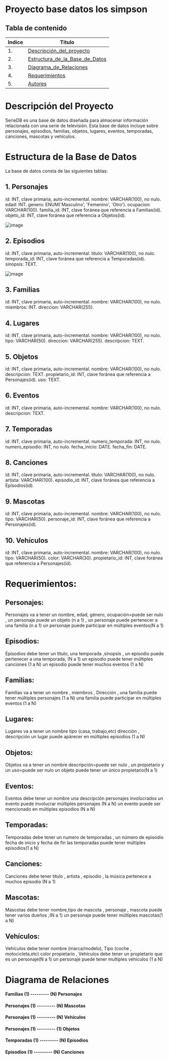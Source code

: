 # Proyecto base datos los simpson

## Tabla de contenido
| Indice | Título  |
|--|--|
| 1. | [Descripción_del_proyecto](#Descripcion) |
| 2. | [Estructura_de_la_Base_de_Datos](#Funcionalidades) |
| 3. | [Diagrama_de_Relaciones](#Captura_de_pantalla) |
| 4. | [Requerimientos](#Tenologia_Usada) |
| 5. | [Autores](#Autores) |

# Descripción del Proyecto
SerieDB es una base de datos diseñada para almacenar información relacionada con una serie de televisión. 
Esta base de datos incluye sobre personajes, episodios, familias, objetos, lugares, eventos, temporadas, canciones, mascotas y vehículos. 

# Estructura de la Base de Datos
La base de datos consta de las siguientes tablas:
## 1. Personajes
id: INT, clave primaria, auto-incremental.
nombre: VARCHAR(100), no nulo.
edad: INT.
genero: ENUM('Masculino', 'Femenino', 'Otro').
ocupacion: VARCHAR(100).
familia_id: INT, clave foránea que referencia a Familias(id).
objeto_id: INT, clave foránea que referencia a Objetos(id).

![image](https://github.com/user-attachments/assets/9bade86d-efa5-4ff2-b9f6-4d48cb2e248b)


## 2. Episodios
id: INT, clave primaria, auto-incremental.
titulo: VARCHAR(100), no nulo.
temporada_id: INT, clave foránea que referencia a Temporadas(id).
sinopsis: TEXT.

![image](https://github.com/user-attachments/assets/aabcaf08-1e0f-4f83-b483-ea89a7599341)


## 3. Familias
id: INT, clave primaria, auto-incremental.
nombre: VARCHAR(100), no nulo.
miembros: INT.
direccion: VARCHAR(255).

## 4. Lugares
id: INT, clave primaria, auto-incremental.
nombre: VARCHAR(100), no nulo.
tipo: VARCHAR(50).
direccion: VARCHAR(255).
descripcion: TEXT.

## 5. Objetos
id: INT, clave primaria, auto-incremental.
nombre: VARCHAR(100), no nulo.
descripcion: TEXT.
propietario_id: INT, clave foránea que referencia a Personajes(id).
uso: TEXT.

## 6. Eventos
id: INT, clave primaria, auto-incremental.
nombre: VARCHAR(100), no nulo.
descripcion: TEXT.

## 7. Temporadas
id: INT, clave primaria, auto-incremental.
numero_temporada: INT, no nulo.
numero_episodio: INT, no nulo.
fecha_inicio: DATE.
fecha_fin: DATE.

## 8. Canciones
id: INT, clave primaria, auto-incremental.
titulo: VARCHAR(100), no nulo.
artista: VARCHAR(100).
episodio_id: INT, clave foránea que referencia a Episodios(id).

## 9. Mascotas
id: INT, clave primaria, auto-incremental.
nombre: VARCHAR(100), no nulo.
tipo: VARCHAR(50).
personaje_id: INT, clave foránea que referencia a Personajes(id).

## 10. Vehículos
id: INT, clave primaria, auto-incremental.
nombre: VARCHAR(100), no nulo.
tipo: VARCHAR(50).
color: VARCHAR(30).
propietario_id: INT, clave foránea que referencia a Personajes(id).

# Requerimientos:

## Personajes:
Personajes va a tener un nombre, edad, género, ocupación=puede ser nulo , un personaje puede un objeto (n a 1) , un personaje puede pertenecer a una familia (n a 1) un personaje puede participar en múltiples eventos(N a 1)

## Episodios:
Episodios debe tener un título, una temporada ,sinopsis , un episodio puede pertenecer a una temporada, (N a 1) un episodio puede tener múltiples canciones (1 a N) un episodio puede tener muchos eventos (1 a N)

## Familias:
Familias va a tener un nombre , miembros , Dirección , una familia puede tener múltiples personajes (1 a N) una familia puede participar en múltiples eventos (1 a N)

## Lugares:
Lugares va a tener un nombre tipo (casa, trabajo,etc) dirección , descripción un lugar puede apàrecer en múltiples episodios (1 a N)

## Objetos:
Objetos va a tener un nombre descripción=puede ser nulo , un propietario y un uso=puede ser nulo un objeto  puede tener un único propietario(N a 1)

## Eventos:
Eventos debe tener un nombre una descripción personajes involucrados un evento puede involucrar múltiples personajes (N a N) un evento puede ser mencionado en múltiples episodios (N a N)

## Temporadas:
Temporadas debe tener un numero de temporadas , un número de episodio fecha de inicio y fecha de fin las temporadas puede tener múltiples episodios(1 a N)

## Canciones:
Canciones debe tener titulo , artista , episodio , la música pertenece a muchos episodio (N a 1)

## Mascotas:
Mascotas debe tener nombre,tipo de mascota , personaje , mascota puede tener varios dueños ,(N a 1) un personaje puede tener múltiples mascotas(1 a N)

## Vehículos:
Vehículos debe tener nombre (marca/modelo), Tipo (coche , motocicleta,etc) color propietario , Vehículos debe tener un propietario que es un personaje(N a 1) un personaje puede tener multiples vehiculos (1 a N)

# Diagrama de Relaciones


#### Familias (1) --------- (N) Personajes
#### Personajes (1) --------- (N) Mascotas
#### Personajes (1) --------- (N) Vehículos
#### Personajes (1) --------- (1) Objetos
#### Temporadas (1) --------- (N) Episodios
#### Episodios (1) --------- (N) Canciones
